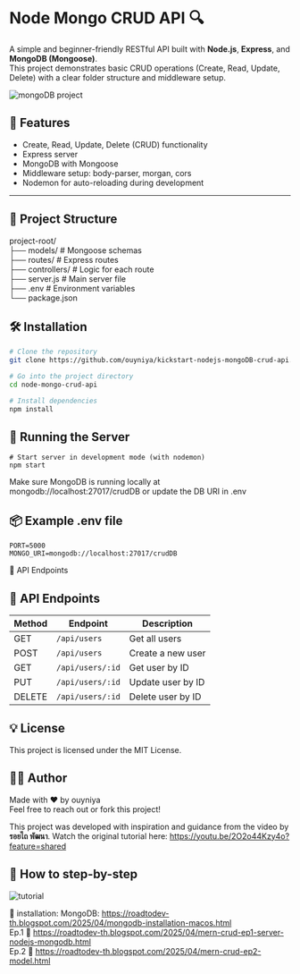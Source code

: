 # Node Mongo CRUD API 🔍

A simple and beginner-friendly RESTful API built with **Node.js**, **Express**, and **MongoDB (Mongoose)**.  
This project demonstrates basic CRUD operations (Create, Read, Update, Delete) with a clear folder structure and middleware setup.

![mongoDB project](https://blogger.googleusercontent.com/img/b/R29vZ2xl/AVvXsEga7P9XPsZIoDdkrK7TerP5mNnFQMrPIs05CXtcodNvhf-AOZw2PdXn4lj0WIqisEZE6zVhsv1m2r7_D03FEHYuobrqTFV0xULl4Garn0J6RUfK2JeXPYFfJtPPZvjHXviDuoN9XX3fmfDcgzCKvYJjSPfcZb5JzRZIg-UaYH9wRMpRD0uXdSQnBlPjlYi1/s1306/Screenshot%202025-04-29%20at%2014.03.47.png)

## 🚀 Features

- Create, Read, Update, Delete (CRUD) functionality
- Express server
- MongoDB with Mongoose
- Middleware setup: body-parser, morgan, cors
- Nodemon for auto-reloading during development

---

## 📁 Project Structure
project-root/  
├── models/ # Mongoose schemas  
├── routes/ # Express routes  
├── controllers/ # Logic for each route  
├── server.js # Main server file  
├── .env # Environment variables  
└── package.json  

## 🛠️ Installation

```bash
# Clone the repository
git clone https://github.com/ouyniya/kickstart-nodejs-mongoDB-crud-api.git

# Go into the project directory
cd node-mongo-crud-api

# Install dependencies
npm install
```

## 🧪 Running the Server

```
# Start server in development mode (with nodemon)
npm start
```
Make sure MongoDB is running locally at mongodb://localhost:27017/crudDB or update the DB URI in .env


## 📦 Example .env file
```
PORT=5000
MONGO_URI=mongodb://localhost:27017/crudDB
```

📡 API Endpoints

## 📡 API Endpoints

| Method | Endpoint         | Description        |
|--------|------------------|--------------------|
| GET    | `/api/users`     | Get all users      |
| POST   | `/api/users`     | Create a new user  |
| GET    | `/api/users/:id` | Get user by ID     |
| PUT    | `/api/users/:id` | Update user by ID  |
| DELETE | `/api/users/:id` | Delete user by ID  |


## 💡 License
This project is licensed under the MIT License.


## 🙋‍♀️ Author
Made with ❤️ by ouyniya  
Feel free to reach out or fork this project!


This project was developed with inspiration and guidance from the video by **รอยไถ พัฒนา**.  Watch the original tutorial here:
https://youtu.be/2O2o44Kzy4o?feature=shared


## 📌  How to step-by-step  

![tutorial](https://imgur.com/Cg2IyYp.jpeg)

🎁 installation: MongoDB: https://roadtodev-th.blogspot.com/2025/04/mongodb-installation-macos.html  
Ep.1 📔 https://roadtodev-th.blogspot.com/2025/04/mern-crud-ep1-server-nodejs-mongodb.html  
Ep.2 📂 https://roadtodev-th.blogspot.com/2025/04/mern-crud-ep2-model.html  